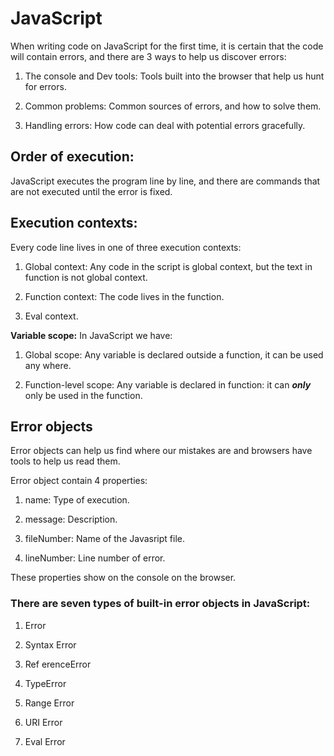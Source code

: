 # JavaScript

When writing code on JavaScript for the first time, it is certain that the code will contain errors, and there are 3 ways to help us discover errors:

1) The console and Dev tools: Tools built into the browser that help us hunt for errors.

2) Common problems: Common sources of errors, and how to solve them.

3) Handling errors: How code can deal with potential errors gracefully.

## Order of execution:

JavaScript executes the program line by line, and there are commands that are not executed until the error is fixed.

## Execution contexts:

Every code line lives in one of three execution contexts:

1) Global context: Any code in the script is global context, but the text in function is not global context.

2) Function context: The code lives in the function.

3) Eval context.

**Variable scope:** In JavaScript we have:

1) Global scope: Any variable is declared outside a function, it can be used any where.

2) Function-level scope: Any variable is declared in function: it can ***only*** only be used in the function.

## Error objects

 Error objects can help us find where our mistakes are and browsers have tools to help us read them.

 Error object contain 4 properties:

 1) name: Type of execution.

 2) message: Description.

 3) fileNumber: Name of the Javasript file.

 4) lineNumber: Line number of error.

These properties show on the console on the browser.

### There are seven types of built-in error objects in JavaScript:

1) Error

2) Syntax Error

3) Ref erenceError

4) TypeError

5) Range Error

6) URI Error

7) Eval Error